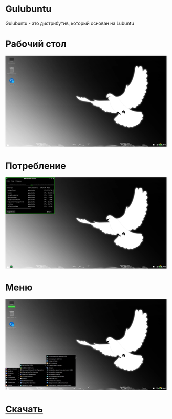 # Gulubuntu
Gulubuntu - это дистрибутив, который основан на Lubuntu

# Рабочий стол
![](screenshots/1.png)

# Потребление
![](screenshots/2.png)

# Меню
![](screenshots/3.png)

# [Скачать](https://drive.google.com/file/d/1rbhW3reQGb9cSK-2X3o4besbeeSpwnK2/view?usp=sharing)
